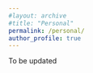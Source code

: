 ```yaml
---
#layout: archive
#title: "Personal"
permalink: /personal/
author_profile: true
---
```


To be updated

